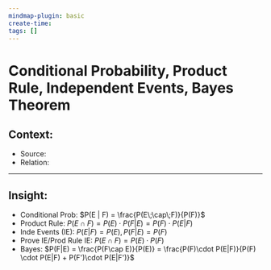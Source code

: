 ```yaml
---
mindmap-plugin: basic
create-time: 
tags: []
---
```

# Conditional Probability, Product Rule, Independent Events, Bayes Theorem
## Context:
- Source: 
- Relation: 
---
## Insight:
- Conditional Prob: $P(E | F) = \frac{P(E\;\cap\;F)}{P(F)}$
- Product Rule: $P(E\;\cap\;F) = P(E)\cdot P(F|E) = P(F)\cdot P(E|F)$ 
- Inde Events (IE): $P(E|F) = P(E), P(F|E) = P(F)$
- Prove IE/Prod Rule IE: $P(E\;\cap\;F) = P(E) \cdot P(F)$
- Bayes: $P(F|E) = \frac{P(F\cap E)}{P(E)} = \frac{P(F)\cdot P(E|F)}{P(F) \cdot P(E|F) + P(F')\cdot P(E|F')}$